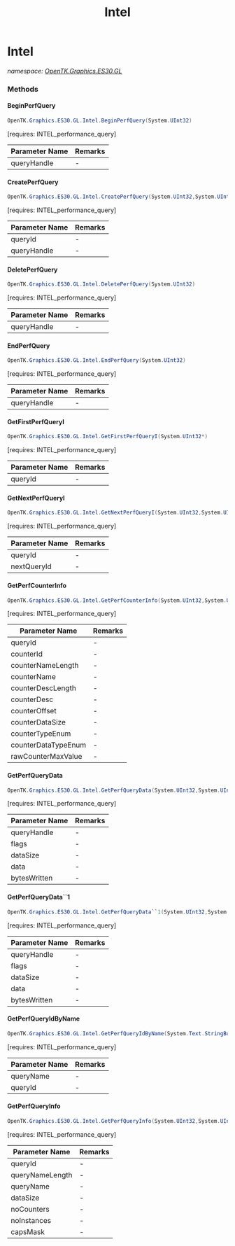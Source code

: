 ﻿---
title: Intel
---

# Intel
_namespace: [OpenTK.Graphics.ES30.GL](N-OpenTK.Graphics.ES30.GL.html)_



### Methods

#### BeginPerfQuery
```csharp
OpenTK.Graphics.ES30.GL.Intel.BeginPerfQuery(System.UInt32)
```
[requires: INTEL_performance_query]

|Parameter Name|Remarks|
|--------------|-------|
|queryHandle|-|


#### CreatePerfQuery
```csharp
OpenTK.Graphics.ES30.GL.Intel.CreatePerfQuery(System.UInt32,System.UInt32*)
```
[requires: INTEL_performance_query]

|Parameter Name|Remarks|
|--------------|-------|
|queryId|-|
|queryHandle|-|


#### DeletePerfQuery
```csharp
OpenTK.Graphics.ES30.GL.Intel.DeletePerfQuery(System.UInt32)
```
[requires: INTEL_performance_query]

|Parameter Name|Remarks|
|--------------|-------|
|queryHandle|-|


#### EndPerfQuery
```csharp
OpenTK.Graphics.ES30.GL.Intel.EndPerfQuery(System.UInt32)
```
[requires: INTEL_performance_query]

|Parameter Name|Remarks|
|--------------|-------|
|queryHandle|-|


#### GetFirstPerfQueryI
```csharp
OpenTK.Graphics.ES30.GL.Intel.GetFirstPerfQueryI(System.UInt32*)
```
[requires: INTEL_performance_query]

|Parameter Name|Remarks|
|--------------|-------|
|queryId|-|


#### GetNextPerfQueryI
```csharp
OpenTK.Graphics.ES30.GL.Intel.GetNextPerfQueryI(System.UInt32,System.UInt32*)
```
[requires: INTEL_performance_query]

|Parameter Name|Remarks|
|--------------|-------|
|queryId|-|
|nextQueryId|-|


#### GetPerfCounterInfo
```csharp
OpenTK.Graphics.ES30.GL.Intel.GetPerfCounterInfo(System.UInt32,System.UInt32,System.UInt32,System.Text.StringBuilder,System.UInt32,System.Text.StringBuilder,System.UInt32*,System.UInt32*,System.UInt32*,System.UInt32*,System.UInt64*)
```
[requires: INTEL_performance_query]

|Parameter Name|Remarks|
|--------------|-------|
|queryId|-|
|counterId|-|
|counterNameLength|-|
|counterName|-|
|counterDescLength|-|
|counterDesc|-|
|counterOffset|-|
|counterDataSize|-|
|counterTypeEnum|-|
|counterDataTypeEnum|-|
|rawCounterMaxValue|-|


#### GetPerfQueryData
```csharp
OpenTK.Graphics.ES30.GL.Intel.GetPerfQueryData(System.UInt32,System.UInt32,System.Int32,System.IntPtr,System.UInt32*)
```
[requires: INTEL_performance_query]

|Parameter Name|Remarks|
|--------------|-------|
|queryHandle|-|
|flags|-|
|dataSize|-|
|data|-|
|bytesWritten|-|


#### GetPerfQueryData``1
```csharp
OpenTK.Graphics.ES30.GL.Intel.GetPerfQueryData``1(System.UInt32,System.UInt32,System.Int32,``0@,System.UInt32*)
```
[requires: INTEL_performance_query]

|Parameter Name|Remarks|
|--------------|-------|
|queryHandle|-|
|flags|-|
|dataSize|-|
|data|-|
|bytesWritten|-|


#### GetPerfQueryIdByName
```csharp
OpenTK.Graphics.ES30.GL.Intel.GetPerfQueryIdByName(System.Text.StringBuilder,System.UInt32*)
```
[requires: INTEL_performance_query]

|Parameter Name|Remarks|
|--------------|-------|
|queryName|-|
|queryId|-|


#### GetPerfQueryInfo
```csharp
OpenTK.Graphics.ES30.GL.Intel.GetPerfQueryInfo(System.UInt32,System.UInt32,System.Text.StringBuilder,System.UInt32*,System.UInt32*,System.UInt32*,System.UInt32*)
```
[requires: INTEL_performance_query]

|Parameter Name|Remarks|
|--------------|-------|
|queryId|-|
|queryNameLength|-|
|queryName|-|
|dataSize|-|
|noCounters|-|
|noInstances|-|
|capsMask|-|





